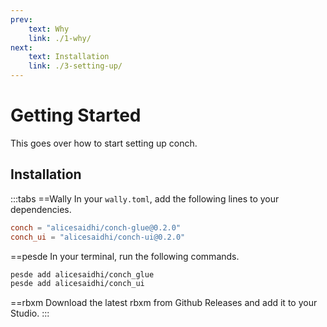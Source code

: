 ```yaml
---
prev:
    text: Why
    link: ./1-why/
next:
    text: Installation
    link: ./3-setting-up/
---
```


# Getting Started

This goes over how to start setting up conch.

## Installation

:::tabs
==Wally
In your `wally.toml`, add the following lines to your dependencies.

```toml
conch = "alicesaidhi/conch-glue@0.2.0"
conch_ui = "alicesaidhi/conch-ui@0.2.0"
```

==pesde
In your terminal, run the following commands.

```sh
pesde add alicesaidhi/conch_glue
pesde add alicesaidhi/conch_ui
```

==rbxm
Download the latest rbxm from Github Releases and add it to your Studio.
:::
